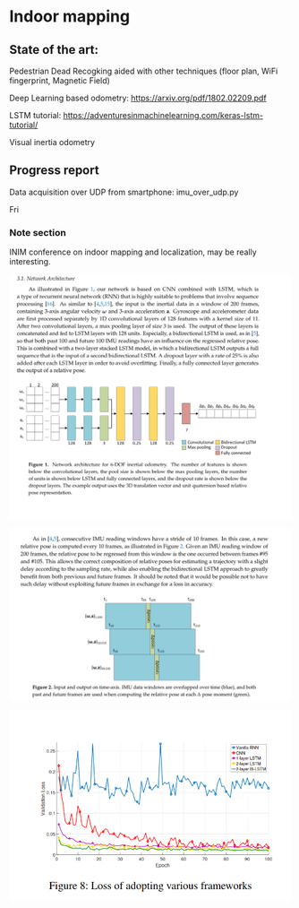 # Indoor mapping

## State of the art:

Pedestrian Dead Recogking aided with other techniques (floor plan, WiFi fingerprint, Magnetic Field)

Deep Learning based odometry: https://arxiv.org/pdf/1802.02209.pdf

LSTM tutorial: https://adventuresinmachinelearning.com/keras-lstm-tutorial/

Visual inertia odometry


## Progress report 

Data acquisition over UDP from smartphone: imu_over_udp.py

Fri





### Note section

INIM conference on indoor mapping and localization, may be really interesting.


![](2020-04-08-17-48-20.png)

![](2020-04-08-17-48-36.png)

![](2020-04-08-18-06-54.png)